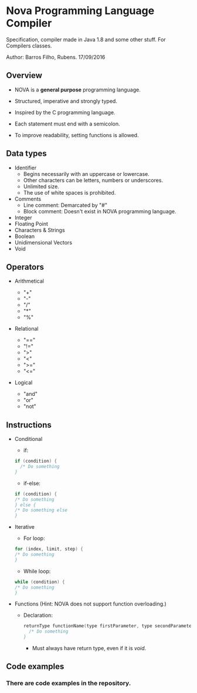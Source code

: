 # Nova Programming Language Compiler
Specification, compiler made in Java 1.8 and some other stuff. For Compilers classes.

Author: Barros Filho, Rubens. 17/09/2016

## Overview

* NOVA is a **general purpose** programming language. 

* Structured, imperative and strongly typed. 

* Inspired by the C programming language.

* Each statement must end with a semicolon. 

* To improve readability, setting functions is allowed.

## Data types

* Identifier
  * Begins necessarily with an uppercase or lowercase.
  * Other characters can be letters, numbers or underscores. 
  * Unlimited size.
  * The use of white spaces is prohibited.
* Comments
  * Line comment: Demarcated by "#"
  * Block comment: Doesn't exist in NOVA programming language.
* Integer
* Floating Point
* Characters & Strings
* Boolean
* Unidimensional Vectors
* Void

## Operators

* Arithmetical
  * "+"
  * "-"
  * "/"
  * "*"
  * "%"
  
* Relational
  * "=="
  * "!="
  * ">"
  * "<"
  * ">="
  * "<="

* Logical
  * "and"
  * "or"
  * "not"
  
## Instructions

* Conditional
  * if: 
  ```c
  if (condition) { 
    /* Do something 
  }
  ```
  * if-else: 
  ```c
  if (condition) { 
  /* Do something 
  } else { 
  /* Do something else
  }
  ```
  
* Iterative
  * For loop:
  ```c
  for (index, limit, step) { 
  /* Do something 
  }
  ```
  * While loop:
  
  ```c
  while (condition) {
  /* Do something
  }
  ```
* Functions (Hint: NOVA does not support function overloading.)
  * Declaration:
  
    ```c
    returnType functionName(type firstParameter, type secondParameter, ..., type nParameter) { 
      /* Do something
    }
    ```

    * Must always have return type, even if it is *void*.

## Code examples

### There are code examples in the repository.

